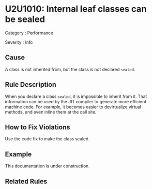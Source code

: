 # U2U1010: Internal leaf classes can be sealed

Category : Performance

Severity : Info

## Cause

A class is not inherited from, but the class is not declared `sealed`.

## Rule Description

When you declare a class `sealed`, it is impossible to inherit from it. That information can be used by the JIT compiler to generate
more efficient machine code. For example, it becomes easier to devirtualize virtual methods, and even inline them at the call site.

## How to Fix Violations

Use the code fix to make the class sealed.

## Example

This documentation is under construction.

## Related Rules
